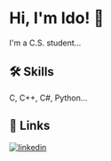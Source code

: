 # Hi, I'm Ido! 👋

I'm a C.S. student...


## 🛠 Skills
C, C++, C#, Python...


## 🔗 Links
[![linkedin](https://img.shields.io/badge/linkedin-0A66C2?style=for-the-badge&logo=linkedin&logoColor=white)](https://www.linkedin.com/in/idoelarat/)
